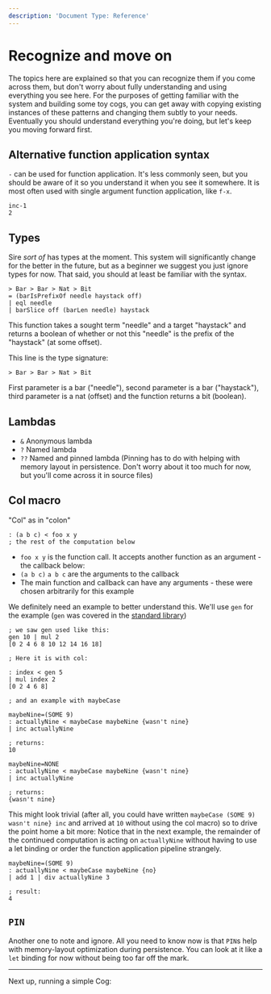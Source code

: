 ```yaml
---
description: 'Document Type: Reference'
---
```


# Recognize and move on

The topics here are explained so that you can recognize them if you come across them, but don't worry about fully understanding and using everything you see here. For the purposes of getting familiar with the system and building some toy cogs, you can get away with copying existing instances of these patterns and changing them subtly to your needs.  
Eventually you should understand everything you're doing, but let's keep you moving forward first.

## Alternative function application syntax

`-` can be used for function application. It's less commonly seen, but you should be aware of it so you understand it when you see it somewhere. It is most often used with single argument function application, like `f-x`.

```sire
inc-1
2
```

## Types

Sire _sort of_ has types at the moment. This system will significantly change for the better in the future, but as a beginner we suggest you just ignore types for now. That said, you should at least be familiar with the syntax.

```sire
> Bar > Bar > Nat > Bit
= (barIsPrefixOf needle haystack off)
| eql needle
| barSlice off (barLen needle) haystack
```

This function takes a sought term "needle" and a target "haystack" and returns a boolean of whether or not this "needle" is the prefix of the "haystack" (at some offset).

This line is the type signature:

```sire
> Bar > Bar > Nat > Bit
```

First parameter is a bar ("needle"), second parameter is a bar ("haystack"), third parameter is a nat (offset) and the function returns a bit (boolean).

## Lambdas

- `&`  Anonymous lambda
- `?`  Named lambda
- `??` Named and pinned lambda (Pinning has to do with helping with memory layout in persistence. Don't worry about it too much for now, but you'll come across it in source files)

## Col macro

"Col" as in "colon"

```sire
: (a b c) < foo x y
; the rest of the computation below
```
- `foo x y` is the function call. It accepts another function as an argument - the callback below:
- `(a b c)` `a b c` are the arguments to the callback
- The main function and callback can have any arguments - these were chosen arbitrarily for this example

We definitely need an example to better understand this. We'll use `gen` for the example (`gen` was covered in the [standard library](/sire/standard-library.md))

```sire
; we saw gen used like this:
gen 10 | mul 2
[0 2 4 6 8 10 12 14 16 18]

; Here it is with col:

: index < gen 5
| mul index 2
[0 2 4 6 8]

; and an example with maybeCase

maybeNine=(SOME 9)
: actuallyNine < maybeCase maybeNine {wasn't nine}
| inc actuallyNine

; returns:
10

maybeNine=NONE
: actuallyNine < maybeCase maybeNine {wasn't nine}
| inc actuallyNine

; returns:
{wasn't nine}
```

This might look trivial (after all, you could have written `maybeCase (SOME 9) wasn't nine} inc` and arrived at `10` without using the col macro) so to drive the point home a bit more: Notice that in the next example, the remainder of the continued computation is acting on `actuallyNine` without having to use a let binding or order the function application pipeline strangely.

```sire
maybeNine=(SOME 9)
: actuallyNine < maybeCase maybeNine {no}
| add 1 | div actuallyNine 3

; result:
4
```

## `PIN`

Another one to note and ignore. All you need to know now is that `PIN`s help with memory-layout optimization during persistence. You can look at it like a `let` binding for now without being too far off the mark.

---

Next up, running a simple Cog:
